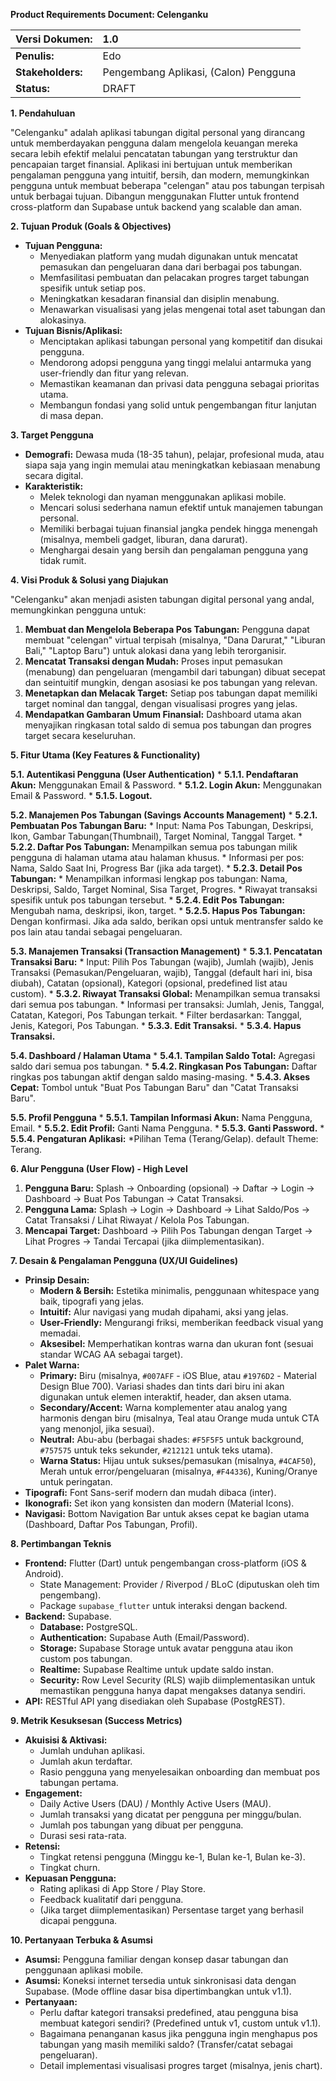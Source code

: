 **Product Requirements Document: Celenganku**

| **Versi Dokumen:** | 1.0                                      |
| :----------------- | :--------------------------------------- |
| **Penulis:**       | Edo |
| **Stakeholders:**  | Pengembang Aplikasi, (Calon) Pengguna    |
| **Status:**        | DRAFT                                    |

**1. Pendahuluan**

"Celenganku" adalah aplikasi tabungan digital personal yang dirancang untuk memberdayakan pengguna dalam mengelola keuangan mereka secara lebih efektif melalui pencatatan tabungan yang terstruktur dan pencapaian target finansial. Aplikasi ini bertujuan untuk memberikan pengalaman pengguna yang intuitif, bersih, dan modern, memungkinkan pengguna untuk membuat beberapa "celengan" atau pos tabungan terpisah untuk berbagai tujuan. Dibangun menggunakan Flutter untuk frontend cross-platform dan Supabase untuk backend yang scalable dan aman.

**2. Tujuan Produk (Goals & Objectives)**

*   **Tujuan Pengguna:**
    *   Menyediakan platform yang mudah digunakan untuk mencatat pemasukan dan pengeluaran dana dari berbagai pos tabungan.
    *   Memfasilitasi pembuatan dan pelacakan progres target tabungan spesifik untuk setiap pos.
    *   Meningkatkan kesadaran finansial dan disiplin menabung.
    *   Menawarkan visualisasi yang jelas mengenai total aset tabungan dan alokasinya.
*   **Tujuan Bisnis/Aplikasi:**
    *   Menciptakan aplikasi tabungan personal yang kompetitif dan disukai pengguna.
    *   Mendorong adopsi pengguna yang tinggi melalui antarmuka yang user-friendly dan fitur yang relevan.
    *   Memastikan keamanan dan privasi data pengguna sebagai prioritas utama.
    *   Membangun fondasi yang solid untuk pengembangan fitur lanjutan di masa depan.

**3. Target Pengguna**

*   **Demografi:** Dewasa muda (18-35 tahun), pelajar, profesional muda, atau siapa saja yang ingin memulai atau meningkatkan kebiasaan menabung secara digital.
*   **Karakteristik:**
    *   Melek teknologi dan nyaman menggunakan aplikasi mobile.
    *   Mencari solusi sederhana namun efektif untuk manajemen tabungan personal.
    *   Memiliki berbagai tujuan finansial jangka pendek hingga menengah (misalnya, membeli gadget, liburan, dana darurat).
    *   Menghargai desain yang bersih dan pengalaman pengguna yang tidak rumit.

**4. Visi Produk & Solusi yang Diajukan**

"Celenganku" akan menjadi asisten tabungan digital personal yang andal, memungkinkan pengguna untuk:

1.  **Membuat dan Mengelola Beberapa Pos Tabungan:** Pengguna dapat membuat "celengan" virtual terpisah (misalnya, "Dana Darurat," "Liburan Bali," "Laptop Baru") untuk alokasi dana yang lebih terorganisir.
2.  **Mencatat Transaksi dengan Mudah:** Proses input pemasukan (menabung) dan pengeluaran (mengambil dari tabungan) dibuat secepat dan seintuitif mungkin, dengan asosiasi ke pos tabungan yang relevan.
3.  **Menetapkan dan Melacak Target:** Setiap pos tabungan dapat memiliki target nominal dan tanggal, dengan visualisasi progres yang jelas.
4.  **Mendapatkan Gambaran Umum Finansial:** Dashboard utama akan menyajikan ringkasan total saldo di semua pos tabungan dan progres target secara keseluruhan.

**5. Fitur Utama (Key Features & Functionality)**

**5.1. Autentikasi Pengguna (User Authentication)**
    *   **5.1.1. Pendaftaran Akun:** Menggunakan Email & Password.
    *   **5.1.2. Login Akun:** Menggunakan Email & Password.
    *   **5.1.5. Logout.**

**5.2. Manajemen Pos Tabungan (Savings Accounts Management)**
    *   **5.2.1. Pembuatan Pos Tabungan Baru:**
        *   Input: Nama Pos Tabungan, Deskripsi, Ikon, Gambar Tabungan(Thumbnail), Target Nominal, Tanggal Target.
    *   **5.2.2. Daftar Pos Tabungan:** Menampilkan semua pos tabungan milik pengguna di halaman utama atau halaman khusus.
        *   Informasi per pos: Nama, Saldo Saat Ini, Progress Bar (jika ada target).
    *   **5.2.3. Detail Pos Tabungan:**
        *   Menampilkan informasi lengkap pos tabungan: Nama, Deskripsi, Saldo, Target Nominal, Sisa Target, Progres.
        *   Riwayat transaksi spesifik untuk pos tabungan tersebut.
    *   **5.2.4. Edit Pos Tabungan:** Mengubah nama, deskripsi, ikon, target.
    *   **5.2.5. Hapus Pos Tabungan:** Dengan konfirmasi. Jika ada saldo, berikan opsi untuk mentransfer saldo ke pos lain atau tandai sebagai pengeluaran.

**5.3. Manajemen Transaksi (Transaction Management)**
    *   **5.3.1. Pencatatan Transaksi Baru:**
        *   Input: Pilih Pos Tabungan (wajib), Jumlah (wajib), Jenis Transaksi (Pemasukan/Pengeluaran, wajib), Tanggal (default hari ini, bisa diubah), Catatan (opsional), Kategori (opsional, predefined list atau custom).
    *   **5.3.2. Riwayat Transaksi Global:** Menampilkan semua transaksi dari semua pos tabungan.
        *   Informasi per transaksi: Jumlah, Jenis, Tanggal, Catatan, Kategori, Pos Tabungan terkait.
        *   Filter berdasarkan: Tanggal, Jenis, Kategori, Pos Tabungan.
    *   **5.3.3. Edit Transaksi.**
    *   **5.3.4. Hapus Transaksi.**

**5.4. Dashboard / Halaman Utama**
    *   **5.4.1. Tampilan Saldo Total:** Agregasi saldo dari semua pos tabungan.
    *   **5.4.2. Ringkasan Pos Tabungan:** Daftar ringkas pos tabungan aktif dengan saldo masing-masing.
    *   **5.4.3. Akses Cepat:** Tombol untuk "Buat Pos Tabungan Baru" dan "Catat Transaksi Baru".

**5.5. Profil Pengguna**
    *   **5.5.1. Tampilan Informasi Akun:** Nama Pengguna, Email.
    *   **5.5.2. Edit Profil:** Ganti Nama Pengguna.
    *   **5.5.3. Ganti Password.**
    *   **5.5.4. Pengaturan Aplikasi:**
        *Pilihan Tema (Terang/Gelap). default Theme: Terang.

**6. Alur Pengguna (User Flow) - High Level**

1.  **Pengguna Baru:** Splash -> Onboarding (opsional) -> Daftar -> Login -> Dashboard -> Buat Pos Tabungan -> Catat Transaksi.
2.  **Pengguna Lama:** Splash -> Login -> Dashboard -> Lihat Saldo/Pos -> Catat Transaksi / Lihat Riwayat / Kelola Pos Tabungan.
3.  **Mencapai Target:** Dashboard -> Pilih Pos Tabungan dengan Target -> Lihat Progres -> Tandai Tercapai (jika diimplementasikan).

**7. Desain & Pengalaman Pengguna (UX/UI Guidelines)**

*   **Prinsip Desain:**
    *   **Modern & Bersih:** Estetika minimalis, penggunaan whitespace yang baik, tipografi yang jelas.
    *   **Intuitif:** Alur navigasi yang mudah dipahami, aksi yang jelas.
    *   **User-Friendly:** Mengurangi friksi, memberikan feedback visual yang memadai.
    *   **Aksesibel:** Memperhatikan kontras warna dan ukuran font (sesuai standar WCAG AA sebagai target).
*   **Palet Warna:**
    *   **Primary:** Biru (misalnya, `#007AFF` - iOS Blue, atau `#1976D2` - Material Design Blue 700). Variasi shades dan tints dari biru ini akan digunakan untuk elemen interaktif, header, dan aksen utama.
    *   **Secondary/Accent:** Warna komplementer atau analog yang harmonis dengan biru (misalnya, Teal atau Orange muda untuk CTA yang menonjol, jika sesuai).
    *   **Neutral:** Abu-abu (berbagai shades: `#F5F5F5` untuk background, `#757575` untuk teks sekunder, `#212121` untuk teks utama).
    *   **Warna Status:** Hijau untuk sukses/pemasukan (misalnya, `#4CAF50`), Merah untuk error/pengeluaran (misalnya, `#F44336`), Kuning/Oranye untuk peringatan.
*   **Tipografi:** Font Sans-serif modern dan mudah dibaca (inter).
*   **Ikonografi:** Set ikon yang konsisten dan modern (Material Icons).
*   **Navigasi:** Bottom Navigation Bar untuk akses cepat ke bagian utama (Dashboard, Daftar Pos Tabungan, Profil).

**8. Pertimbangan Teknis**

*   **Frontend:** Flutter (Dart) untuk pengembangan cross-platform (iOS & Android).
    *   State Management: Provider / Riverpod / BLoC (diputuskan oleh tim pengembang).
    *   Package `supabase_flutter` untuk interaksi dengan backend.
*   **Backend:** Supabase.
    *   **Database:** PostgreSQL.
    *   **Authentication:** Supabase Auth (Email/Password).
    *   **Storage:** Supabase Storage untuk avatar pengguna atau ikon custom pos tabungan.
    *   **Realtime:** Supabase Realtime untuk update saldo instan.
    *   **Security:** Row Level Security (RLS) wajib diimplementasikan untuk memastikan pengguna hanya dapat mengakses datanya sendiri.
*   **API:** RESTful API yang disediakan oleh Supabase (PostgREST).

**9. Metrik Kesuksesan (Success Metrics)**

*   **Akuisisi & Aktivasi:**
    *   Jumlah unduhan aplikasi.
    *   Jumlah akun terdaftar.
    *   Rasio pengguna yang menyelesaikan onboarding dan membuat pos tabungan pertama.
*   **Engagement:**
    *   Daily Active Users (DAU) / Monthly Active Users (MAU).
    *   Jumlah transaksi yang dicatat per pengguna per minggu/bulan.
    *   Jumlah pos tabungan yang dibuat per pengguna.
    *   Durasi sesi rata-rata.
*   **Retensi:**
    *   Tingkat retensi pengguna (Minggu ke-1, Bulan ke-1, Bulan ke-3).
    *   Tingkat churn.
*   **Kepuasan Pengguna:**
    *   Rating aplikasi di App Store / Play Store.
    *   Feedback kualitatif dari pengguna.
    *   (Jika target diimplementasikan) Persentase target yang berhasil dicapai pengguna.

**10. Pertanyaan Terbuka & Asumsi**

*   **Asumsi:** Pengguna familiar dengan konsep dasar tabungan dan penggunaan aplikasi mobile.
*   **Asumsi:** Koneksi internet tersedia untuk sinkronisasi data dengan Supabase. (Mode offline dasar bisa dipertimbangkan untuk v1.1).
*   **Pertanyaan:**
    *   Perlu daftar kategori transaksi predefined, atau pengguna bisa membuat kategori sendiri? (Predefined untuk v1, custom untuk v1.1).
    *   Bagaimana penanganan kasus jika pengguna ingin menghapus pos tabungan yang masih memiliki saldo? (Transfer/catat sebagai pengeluaran).
    *   Detail implementasi visualisasi progres target (misalnya, jenis chart).